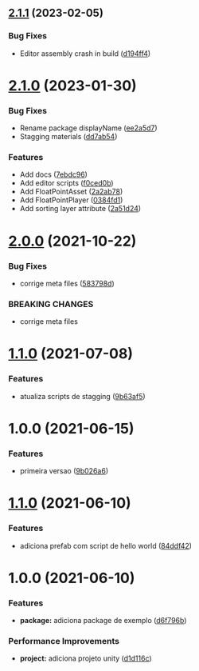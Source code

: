 ## [2.1.1](https://github.com/homy-game-studio/hgs-unity-float-point-system/compare/v2.1.0...v2.1.1) (2023-02-05)


### Bug Fixes

* Editor assembly crash in build ([d194ff4](https://github.com/homy-game-studio/hgs-unity-float-point-system/commit/d194ff4236f22647895fa25d688772affe36caa9))

# [2.1.0](https://github.com/homy-game-studio/hgs-unity-float-point-system/compare/v2.0.0...v2.1.0) (2023-01-30)


### Bug Fixes

* Rename package displayName ([ee2a5d7](https://github.com/homy-game-studio/hgs-unity-float-point-system/commit/ee2a5d7f5eaa6a3ae38405e2b9b0230bf238d54a))
* Stagging materials ([dd7ab54](https://github.com/homy-game-studio/hgs-unity-float-point-system/commit/dd7ab548214852cfab2072591a288d293c9f0492))


### Features

* Add docs ([7ebdc96](https://github.com/homy-game-studio/hgs-unity-float-point-system/commit/7ebdc962cb0716fa8d2b20f44994d5a102ee86a9))
* Add editor scripts ([f0ced0b](https://github.com/homy-game-studio/hgs-unity-float-point-system/commit/f0ced0bb3f5efd9babe507154d80edc7e1e75ff3))
* Add FloatPointAsset ([2a2ab78](https://github.com/homy-game-studio/hgs-unity-float-point-system/commit/2a2ab786e412a53c1b50c821e9a9067356f6f4c2))
* Add FloatPointPlayer ([0384fd1](https://github.com/homy-game-studio/hgs-unity-float-point-system/commit/0384fd14a8022280e953806cc97a03bf44cb6c94))
* Add sorting layer attribute ([2a51d24](https://github.com/homy-game-studio/hgs-unity-float-point-system/commit/2a51d24c62e0ec464372c2d1e9b2c675be491b6b))

# [2.0.0](https://github.com/homy-game-studio/hgs-unity-float-point-system/compare/v1.1.0...v2.0.0) (2021-10-22)


### Bug Fixes

* corrige meta files ([583798d](https://github.com/homy-game-studio/hgs-unity-float-point-system/commit/583798d0b5a14484129175da5f2582d25f24e9ce))


### BREAKING CHANGES

* corrige meta files

# [1.1.0](https://github.com/homy-game-studio/hgs-unity-float-point-system/compare/v1.0.0...v1.1.0) (2021-07-08)


### Features

* atualiza scripts de stagging ([9b63af5](https://github.com/homy-game-studio/hgs-unity-float-point-system/commit/9b63af5202c36043567bc84f5871a6a3b2e313a0))

# 1.0.0 (2021-06-15)


### Features

* primeira versao ([9b026a6](https://github.com/homy-game-studio/hgs-unity-float-point-system/commit/9b026a69cdd9af63253a973e8b6d8dfdd80b9d27))

# [1.1.0](https://github.com/homy-game-studio/hgs-upm-template/compare/v1.0.0...v1.1.0) (2021-06-10)


### Features

* adiciona prefab com script de hello world ([84ddf42](https://github.com/homy-game-studio/hgs-upm-template/commit/84ddf42b270144ba65757ad2a690c0909a55c4fa))

# 1.0.0 (2021-06-10)


### Features

* **package:** adiciona package de exemplo ([d6f796b](https://github.com/homy-game-studio/hgs-upm-template/commit/d6f796b1e58f231000625219de35bb49e929515b))


### Performance Improvements

* **project:** adiciona projeto unity ([d1d116c](https://github.com/homy-game-studio/hgs-upm-template/commit/d1d116cd069b3b87b277b5bf1785a1bff755e445))
